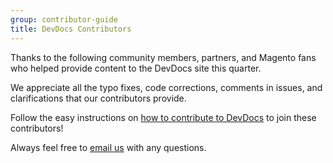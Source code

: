 ```yaml
---
group: contributor-guide
title: DevDocs Contributors
---
```


Thanks to the following community members, partners, and Magento fans who helped provide content to the DevDocs site this quarter.

We appreciate all the typo fixes, code corrections, comments in issues, and clarifications that our contributors provide.

Follow the easy instructions on [how to contribute to DevDocs][0] to join these contributors!

Always feel free to [email us][1] with any questions.

<div class="devdocs-contributors"></div>


[0]: https://github.com/magento/devdocs/blob/master/.github/CONTRIBUTING.md
[1]: mailto:DL-Magento-Doc-Feedback@magento.com
